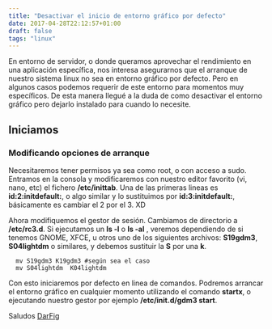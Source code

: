```yaml
---
title: "Desactivar el inicio de entorno gráfico por defecto"
date: 2017-04-28T22:12:57+01:00
draft: false
tags: "linux"
---
```


En entorno de servidor, o donde queramos aprovechar el rendimiento en una aplicación específica, nos interesa asegurarnos que el arranque de nuestro sistema linux no sea en entorno gráfico por defecto. Pero en algunos casos podemos requerir de este entorno para momentos muy específicos. De esta manera llegué a la duda de como desactivar el entorno gráfico pero dejarlo instalado para cuando lo necesite.

<!--more-->

## Iniciamos
### Modificando opciones de arranque

Necesitaremos tener permisos ya sea como root, o con acceso a sudo. Entramos en la consola y modificaremos con nuestro editor favorito (vi, nano, etc) el fichero **/etc/inittab**. Una de las primeras lineas es **id:2:initdefault:**, o algo similar y lo sustituimos por  **id:3:initdefault:**, básicamente es cambiar el 2 por el 3. XD


Ahora modifiquemos el gestor de sesión. Cambiamos de directorio a **/etc/rc3.d**. Si ejecutamos un **ls -l** o  **ls -al** , veremos dependiendo de si tenemos GNOME, XFCE, u otros uno de los siguientes archivos: **S19gdm3**, **S04lightdm** o similares, y debemos sustituir la **S** por una **k**.

```shell
  mv S19gdm3 K19gdm3 #según sea el caso
  mv S04lightdm  K04lightdm

```

Con esto iniciaremos por defecto en linea de comandos. Podremos arrancar el entorno gráfico en cualquier momento utilizando el comando **startx**, o ejecutando nuestro gestor por ejemplo **/etc/init.d/gdm3 start**.




Saludos
[DarFig](https://github.com/DarFig)
